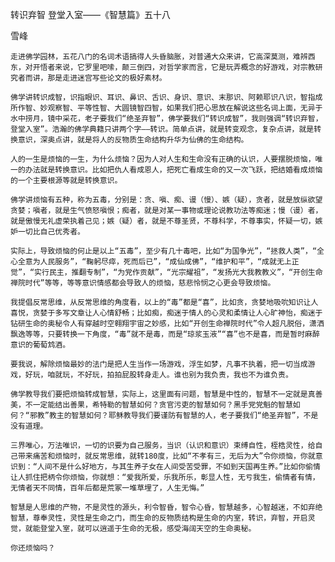 转识弃智 登堂入室——《智慧篇》五十八

雪峰


    走进佛学园林，五花八门的名词术语搞得人头昏脑胀，对普通大众来讲，它高深莫测，难辨西东，对开悟者来说，它罗里吧嗦，颠三倒四，对哲学家而言，它是玩弄概念的好游戏，对宗教研究者而讲，那是走进迷宫写些论文的极好素材。

    佛学讲转识成智，识指眼识、耳识、鼻识、舌识、身识、意识、末那识、阿赖耶识八识，智指成所作智、妙观察智、平等性智、大圆镜智四智，如果我们把心思放在解说这些名词上面，无异于水中捞月，镜中采花，老子要我们“绝圣弃智”，佛学要我们“转识成智”，我则强调“转识弃智，登堂入室”。浩瀚的佛学典籍只讲两个字——转识。简单点讲，就是转变观念，复杂点讲，就是转换意识，深奥点讲，就是将人的反物质生命结构升华为仙佛的生命结构。

    人的一生是烦恼的一生，为什么烦恼？因为人对人生和生命没有正确的认识，人要摆脱烦恼，唯一的办法就是转换意识。比如把仇人看成恩人，把死亡看成生命的又一次飞跃，把结婚看成烦恼的一个主要根源等就是转换意识。

    佛学讲烦恼有五种，称为五毒，分别是：贪、嗔、痴、谩（慢）、嫉（疑），贪者，就是放纵欲望贪婪；嗔者，就是生气愤怒嗔恨；痴者，就是对某一事物或理论说教功法等痴迷；慢（谩）者，就是傲慢无礼虚荣执着己见；嫉（疑）者，就是不尊圣贤，不尊科学，不尊事实，怀疑一切，嫉妒一切比自己优秀者。

    实际上，导致烦恼的何止是以上“五毒”，至少有几十毒吧，比如“为国争光”，“拯救人类”，“全心全意为人民服务”，“鞠躬尽瘁，死而后已”，“成仙成佛”，“维护和平”，“成就无上正觉”，“实行民主，推翻专制”，“为党作贡献”，“光宗耀祖”，“发扬光大我教教义”，“开创生命禅院时代”等等，等等意识情感都会导致人的烦恼，慈悲怜悯之心更会导致烦恼。

    我提倡反常思维，从反常思维的角度看，以上的“毒”都是“喜”，比如贪，贪婪地吸吮知识让人喜悦，贪婪于多写文章让人心情舒畅；比如痴，痴迷于情人的心灵和柔情让人心旷神怡，痴迷于钻研生命的奥秘令人有穿越时空翱翔宇宙之妙感，比如“开创生命禅院时代”令人超凡脱俗，潇洒飘逸等等，只要转换一下角度，“毒”就不是毒，而是“琼浆玉液”“喜”也不是喜，而是暂时麻醉意识的葡萄鸩酒。

    要我说，解除烦恼最妙的法门是把人生当作一场游戏，浮生如梦，凡事不执着，把一切当成游戏，好玩，咱就玩，不好玩，拍拍屁股转身走人。谁也别为我负责，我也不为谁负责。

    佛学教导我们要把烦恼转成智慧，实际上，这里面有问题，智慧是中性的，智慧不一定就是真善美，不一定能结出善果，希特勒的智慧如何？贪官污吏的智慧如何？黑手党党魁的智慧如何？“邪教”教主的智慧如何？耶稣教导我们要谨防有智慧的人，老子要我们“绝圣弃智”，不是没有道理。

    三界唯心，万法唯识，一切的识要为自己服务，当识（认识和意识）束缚自性，桎梏灵性，给自己带来痛苦和烦恼时，就反常思维，就转180度，比如“不孝有三，无后为大”令你烦恼，你就意识到：“人间不是什么好地方，与其生养子女在人间受苦受罪，不如到天国再生养。”比如你偷情让人抓住把柄令你烦恼，你就想：“爱我所爱，乐我所乐，彰显人性，无亏我生，偷情者有情，无情者天不同情，百年后都是荒冢一堆草埋了，人生无悔。”

    智慧是人思维的产物，不是灵性的源头，利令智昏，智令心昏，智慧越多，心智越迷，不如弃绝智慧，尊奉灵性，灵性是生命之门，而生命的反物质结构是生命的内室，转识，弃智，开启灵觉，就能登堂入室，就可以逍遥于生命的无极，感受海阔天空的生命奥秘。

    你还烦恼吗？



